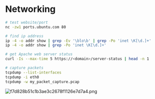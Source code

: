 # Networking

```sh
# test website/port
nc -zw1 ports.ubuntu.com 80

# find ip address
ip -4 -o addr show | grep -Ev '\blo\b' | grep -Po 'inet \K[\d.]+'
ip -4 -o addr show | grep -Po 'inet \K[\d.]+'

# get Apache web server status
curl -Is --max-time 5 https://<domain>/server-status | head -n 1

# capture packets
tcpdump --list-interfaces
tcpdump -i eth0
tcpdump -w my_packet_capture.pcap
```

![f7d828b51c1b3ae3c2678f1126e7d7a4.png](../_resources/f7d828b51c1b3ae3c2678f1126e7d7a4-1.png)